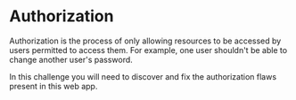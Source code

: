 # Authorization
Authorization is the process of only allowing resources to be accessed by users permitted to access them. For example,
one user shouldn't be able to change another user's password.

In this challenge you will need to discover and fix the authorization flaws present in this web app.
